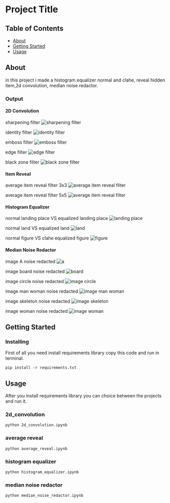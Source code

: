 # Project Title

## Table of Contents

- [About](#about)
- [Getting Started](#getting_started)
- [Usage](#usage)

## About <a name = "about"></a>

in this project i made a histogram equalizer normal and clahe, reveal hidden item,2d convolution, median noise redactor.

### Output

#### 2D Convolution

sharpening filter
![sharpening filter](output\sharpening_result.png)

identity filter
![identity filter](output\identity_result.png)

emboss filter
![emboss filter](output\emboss_result.png)

edge filter
![edge filter](output\edge_detection_result.png)

black zone filter
![black zone filter](output\black_zone_result.png)

#### Item Reveal

average item reveal filter 3x3
![average item reveal filter](output/item_reveal_3X3_result.png)

average item reveal filter 5x5
![average item reveal filter](output/item_reveal_5X5_result.png)

#### Histogram Equalizer

normal landing place VS equalized landing place
![landing place](output/landing_place_equalizer_result.png)

normal land VS equalized land
![land](output/land_equalizer_result.png)

normal figure VS clahe equalized figure
![figure](output/figure_equalizer_result.png)

#### Median Noise Redactor

image A noise redacted
![a](output/a_result.png)

image board noise redacted
![board](output/image_board_result.png)

image circle noise redacted
![image circle](output\image_circle_result.png)

image man woman noise redacted
![image man woman](output\image_man_woman_result.png)

image skeleton noise redacted
![image skeleton](output\image_skeleton_result.png)

image woman noise redacted
![image woman](output\image_woman_result.png)

## Getting Started <a name = "getting_started"></a>

### Installing

First of all you need install requirements library copy this code and run in terminal.

``` terminal
pip install -r requirements.txt
```

## Usage <a name = "usage"></a>

After you install requirements library you can choice between the projects and run it.

### 2d_convolution

``` terminal
python 2d_convolution.ipynb
```

### average reveal

``` terminal
python average_reveal.ipynb
```

### histogram equalizer

``` terminal
python histogram_equalizer.ipynb
```

### median noise redactor

``` terminal
python median_noise_redactor.ipynb
```
